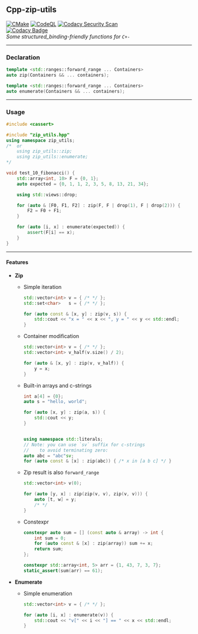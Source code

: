 ## Cpp-zip-utils ##
[![CMake](https://github.com/ZhekehZ/Cpp-zip-utils/actions/workflows/cmake.yml/badge.svg?branch=dev)](https://github.com/ZhekehZ/Cpp-zip-utils/actions/workflows/cmake.yml) [![CodeQL](https://github.com/ZhekehZ/Cpp-zip-utils/actions/workflows/codeql-analysis.yml/badge.svg?branch=dev)](https://github.com/ZhekehZ/Cpp-zip-utils/actions/workflows/codeql-analysis.yml) [![Codacy Security Scan](https://github.com/ZhekehZ/Cpp-zip-utils/actions/workflows/codacy-analysis.yml/badge.svg?branch=dev)](https://github.com/ZhekehZ/Cpp-zip-utils/actions/workflows/codacy-analysis.yml)  
[![Codacy Badge](https://app.codacy.com/project/badge/Grade/3c6ef7eba837407da9d194323fe0e8f6)](https://www.codacy.com/gh/ZhekehZ/Cpp-zip-utils/dashboard?utm_source=github.com&amp;utm_medium=referral&amp;utm_content=ZhekehZ/Cpp-zip-utils&amp;utm_campaign=Badge_Grade)  
_Some structured_binding-friendly functions for `C+-`_

---
### Declaration ###
```c++
template <std::ranges::forward_range ... Containers>
auto zip(Containers && ... containers);
```

```c++
template <std::ranges::forward_range ... Containers>
auto enumerate(Containers && ... containers);
```
---
### Usage ###
```c++
#include <cassert>

#include "zip_utils.hpp"
using namespace zip_utils;
/*  or
    using zip_utils::zip;
    using zip_utils::enumerate;
*/

void test_10_fibonacci() {    
    std::array<int, 10> F = {0, 1};
    auto expected = {0, 1, 1, 2, 3, 5, 8, 13, 21, 34};

    using std::views::drop;

    for (auto & [F0, F1, F2] : zip(F, F | drop(1), F | drop(2))) {
        F2 = F0 + F1;
    }

    for (auto [i, x] : enumerate(expected)) {
        assert(F[i] == x);
    }
}
```
---
#### Features ####
*   **Zip**
    *   Simple iteration
        ```c++
        std::vector<int> v = { /* */ };
        std::set<char>   s = { /* */ };
        
        for (auto const & [x, y] : zip(v, s)) { 
            std::cout << "x = " << x << ", y = " << y << std::endl; 
        }
        ```
      
    *   Container modification
        ```c++
        std::vector<int> v = { /* */ };
        std::vector<int> v_half(v.size() / 2); 
        
        for (auto & [x, y] : zip(v, v_half)) {
            y = x;
        }
        ```
      
    *   Built-in arrays and c-strings
        ```c++
        int a[4] = {0};
        auto s = "hello, world";
        
        for (auto [x, y] : zip(a, s)) {
            std::cout << y;  
        }
        
        
        using namespace std::literals;
        // Note: you can use `sv` suffix for c-strings 
        //    to avoid terminating zero:
        auto abc = "abc"sv; 
        for (auto const & [x] : zip(abc)) { /* x in [a b c] */ }
        ```
      
    *   Zip result is also `forward_range`
        ```c++
        std::vector<int> v(0);
        
        for (auto [y, x] : zip(zip(v, v), zip(v, v))) {
            auto [t, w] = y;     
            /* */
        }
        ```
      
    *   Constexpr
        ```c++
        constexpr auto sum = [] (const auto & array) -> int {
            int sum = 0;
            for (auto const & [x] : zip(array)) sum += x;  
            return sum;
        };
        
        constexpr std::array<int, 5> arr = {1, 43, 7, 3, 7};
        static_assert(sum(arr) == 61);
        ```

*   **Enumerate**
    *   Simple enumeration
        ```c++
        std::vector<int> v = { /* */ };
        
        for (auto [i, x] : enumerate(v)) {
            std::cout << "v[" << i << "] == " << x << std::endl;
        }
        ```
